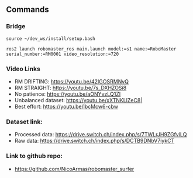 ## Commands

### Bridge

```
source ~/dev_ws/install/setup.bash

ros2 launch robomaster_ros main.launch model:=s1 name:=RoboMaster serial_number:=RM0001 video_resolution:=720
```

### Video Links
* RM DRIFTING: https://youtu.be/42IGOSRMNvQ
* RM STRAIGHT: https://youtu.be/7s_DXHZOSi8
* No patience: https://youtu.be/aONYvzLQ1ZI
* Unbalanced dataset: https://youtu.be/xXTNKLlZeC8|
* Best effort: https://youtu.be/lbcMcw6-cbw

### Dataset link:
* Processed data: https://drive.switch.ch/index.php/s/7TWLrJH9ZGfvlLQ
* Raw data: https://drive.switch.ch/index.php/s/DCTB9DNbV7iykCT

### Link to github repo:
* https://github.com/NicoArmas/robomaster_surfer